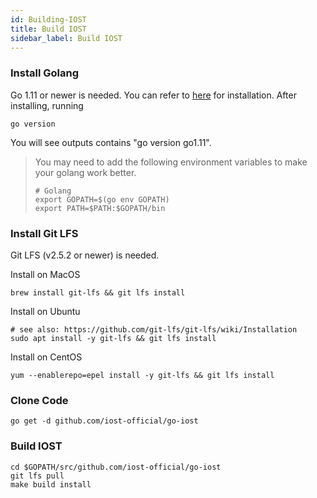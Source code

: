 ```yaml
---
id: Building-IOST
title: Build IOST
sidebar_label: Build IOST
---
```

### Install Golang
Go 1.11 or newer is needed.
You can refer to [here](https://golang.org/doc/install) for installation. After installing, running
```
go version
```
You will see outputs contains "go version go1.11".

> You may need to add the following environment variables to make your golang work better.
> ```
> # Golang
> export GOPATH=$(go env GOPATH)
> export PATH=$PATH:$GOPATH/bin
> ```

### Install Git LFS
Git LFS (v2.5.2 or newer) is needed.

Install on MacOS
```
brew install git-lfs && git lfs install
```

Install on Ubuntu
```
# see also: https://github.com/git-lfs/git-lfs/wiki/Installation
sudo apt install -y git-lfs && git lfs install
```

Install on CentOS
```
yum --enablerepo=epel install -y git-lfs && git lfs install
```

### Clone Code

```
go get -d github.com/iost-official/go-iost
```

### Build IOST
```
cd $GOPATH/src/github.com/iost-official/go-iost
git lfs pull
make build install
```
